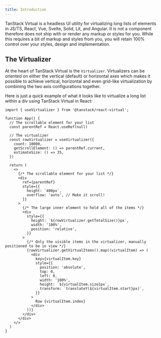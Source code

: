 ```yaml
---
title: Introduction
---
```


TanStack Virtual is a headless UI utility for virtualizing long lists of elements in JS/TS, React, Vue, Svelte, Solid, Lit, and Angular. It is not a component therefore does not ship with or render any markup or styles for you. While this requires a bit of markup and styles from you, you will retain 100% control over your styles, design and implementation.

## The Virtualizer

At the heart of TanStack Virtual is the `Virtualizer`. Virtualizers can be oriented on either the vertical (default) or horizontal axes which makes it possible to achieve vertical, horizontal and even grid-like virtualization by combining the two axis configurations together.

Here is just a quick example of what it looks like to virtualize a long list within a div using TanStack Virtual in React:

```tsx
import { useVirtualizer } from '@tanstack/react-virtual';

function App() {
  // The scrollable element for your list
  const parentRef = React.useRef(null)

  // The virtualizer
  const rowVirtualizer = useVirtualizer({
    count: 10000,
    getScrollElement: () => parentRef.current,
    estimateSize: () => 35,
  })

  return (
    <>
      {/* The scrollable element for your list */}
      <div
        ref={parentRef}
        style={{
          height: `400px`,
          overflow: 'auto', // Make it scroll!
        }}
      >
        {/* The large inner element to hold all of the items */}
        <div
          style={{
            height: `${rowVirtualizer.getTotalSize()}px`,
            width: '100%',
            position: 'relative',
          }}
        >
          {/* Only the visible items in the virtualizer, manually positioned to be in view */}
          {rowVirtualizer.getVirtualItems().map((virtualItem) => (
            <div
              key={virtualItem.key}
              style={{
                position: 'absolute',
                top: 0,
                left: 0,
                width: '100%',
                height: `${virtualItem.size}px`,
                transform: `translateY(${virtualItem.start}px)`,
              }}
            >
              Row {virtualItem.index}
            </div>
          ))}
        </div>
      </div>
    </>
  )
}
```